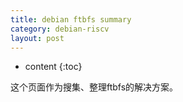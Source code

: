 ```yaml
---
title: debian ftbfs summary
category: debian-riscv
layout: post
---
```

* content
{:toc}

这个页面作为搜集、整理ftbfs的解决方案。
